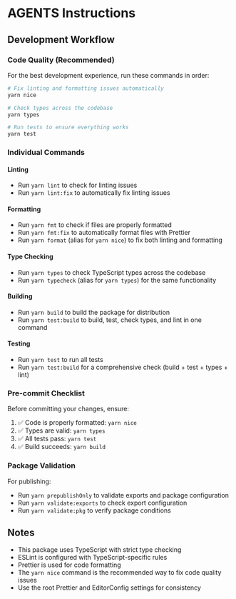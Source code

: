 # AGENTS Instructions

## Development Workflow

### Code Quality (Recommended)

For the best development experience, run these commands in order:

```bash
# Fix linting and formatting issues automatically
yarn nice

# Check types across the codebase
yarn types

# Run tests to ensure everything works
yarn test
```

### Individual Commands

#### Linting

- Run `yarn lint` to check for linting issues
- Run `yarn lint:fix` to automatically fix linting issues

#### Formatting

- Run `yarn fmt` to check if files are properly formatted
- Run `yarn fmt:fix` to automatically format files with Prettier
- Run `yarn format` (alias for `yarn nice`) to fix both linting and formatting

#### Type Checking

- Run `yarn types` to check TypeScript types across the codebase
- Run `yarn typecheck` (alias for `yarn types`) for the same functionality

#### Building

- Run `yarn build` to build the package for distribution
- Run `yarn test:build` to build, test, check types, and lint in one command

#### Testing

- Run `yarn test` to run all tests
- Run `yarn test:build` for a comprehensive check (build + test + types + lint)

### Pre-commit Checklist

Before committing your changes, ensure:

1. ✅ Code is properly formatted: `yarn nice`
2. ✅ Types are valid: `yarn types`
3. ✅ All tests pass: `yarn test`
4. ✅ Build succeeds: `yarn build`

### Package Validation

For publishing:

- Run `yarn prepublishOnly` to validate exports and package configuration
- Run `yarn validate:exports` to check export configuration
- Run `yarn validate:pkg` to verify package conditions

## Notes

- This package uses TypeScript with strict type checking
- ESLint is configured with TypeScript-specific rules
- Prettier is used for code formatting
- The `yarn nice` command is the recommended way to fix code quality issues
- Use the root Prettier and EditorConfig settings for consistency
